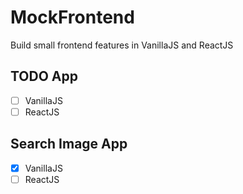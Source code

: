 # MockFrontend
Build small frontend features in VanillaJS and ReactJS
## TODO App
* [ ] VanillaJS
* [ ] ReactJS
## Search Image App
* [x] VanillaJS
* [ ] ReactJS
